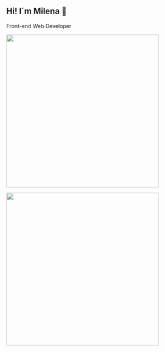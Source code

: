 ## Hi! I´m Milena 👋
<p>Front-end Web Developer</p>   

<!--
**MilenaGiachetti/MilenaGiachetti** is a ✨ _special_ ✨ repository because its `README.md` (this file) appears on your GitHub profile.

Here are some ideas to get you started:

- 🔭 I’m currently working on ...
- 🌱 I’m currently learning ...
- 👯 I’m looking to collaborate on ...
- 🤔 I’m looking for help with ...
- 💬 Ask me about ...
- 📫 How to reach me: ...
- 😄 Pronouns: ...
- ⚡ Fun fact: ...
-->

<a href="https://github.com/MilenaGiachetti"><img width="400" src="https://github-readme-stats.vercel.app/api?username=MilenaGiachetti&show_icons=true&theme=react&hide=stars&count_private=true&include_all_commits=true&bg_color=00000000&text_color=808080">

<a href="https://github.com/MilenaGiachetti"><img width="400" src="https://github-readme-stats.vercel.app/api/top-langs/?username=MilenaGiachetti&hide=c,hack,makefile&langs_count=10&theme=react&layout=compact&bg_color=00000000&text_color=808080">
